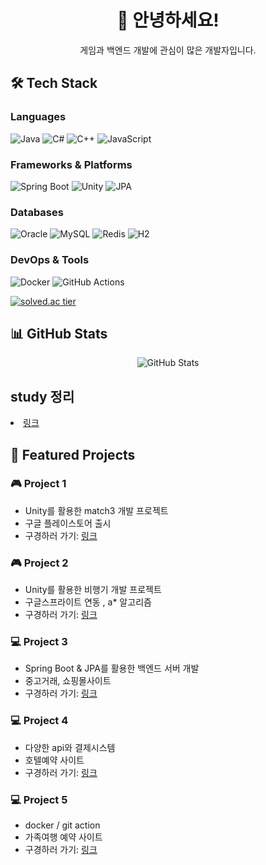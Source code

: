 <div align="center">
  <h1>👋 안녕하세요!</h1>
  <p>게임과 백엔드 개발에 관심이 많은 개발자입니다.</p>
</div>

<h2>🛠 Tech Stack</h2>

<h3>Languages</h3>
<p>
  <img src="https://img.shields.io/badge/Java-ED8B00?style=for-the-badge&logo=openjdk&logoColor=white" alt="Java"/>
  <img src="https://img.shields.io/badge/C%23-239120?style=for-the-badge&logo=c-sharp&logoColor=white" alt="C#"/>
  <img src="https://img.shields.io/badge/C%2B%2B-00599C?style=for-the-badge&logo=c%2B%2B&logoColor=white" alt="C++"/>
   <img src="https://img.shields.io/badge/JavaScript-F7DF1E?style=for-the-badge&logo=javascript&logoColor=black" alt="JavaScript"/>
</p>

<h3>Frameworks & Platforms</h3>
<p>
  <img src="https://img.shields.io/badge/Spring_Boot-F2F4F9?style=for-the-badge&logo=spring-boot" alt="Spring Boot"/>
  <img src="https://img.shields.io/badge/Unity-100000?style=for-the-badge&logo=unity&logoColor=white" alt="Unity"/>
  <img src="https://img.shields.io/badge/JPA-6DB33F?style=for-the-badge&logoColor=white" alt="JPA"/>
</p>

<h3>Databases</h3>
<p>
  <img src="https://img.shields.io/badge/Oracle-F80000?style=for-the-badge&logo=oracle&logoColor=white" alt="Oracle"/>
  <img src="https://img.shields.io/badge/MySQL-005C84?style=for-the-badge&logo=mysql&logoColor=white" alt="MySQL"/>
  <img src="https://img.shields.io/badge/Redis-DC382D?style=for-the-badge&logo=redis&logoColor=white" alt="Redis"/>
  <img src="https://img.shields.io/badge/H2-00457C?style=for-the-badge&logoColor=white" alt="H2"/>
</p>

<h3>DevOps & Tools</h3>
<p>
  <img src="https://img.shields.io/badge/Docker-2CA5E0?style=for-the-badge&logo=docker&logoColor=white" alt="Docker"/>
  <img src="https://img.shields.io/badge/GitHub_Actions-2088FF?style=for-the-badge&logo=github-actions&logoColor=white" alt="GitHub Actions"/>
</p>

 <a href="https://solved.ac/yhj216">
    <img src="http://mazassumnida.wtf/api/v2/generate_badge?boj=yhj216" alt="solved.ac tier"/>
  </a>

<h2>📊 GitHub Stats</h2>

<div align="center">
  <img src="https://github-readme-stats.vercel.app/api?username=MarkZiRo&show_icons=true&theme=radical" alt="GitHub Stats"/>
</div>

<h2> study 정리 </h2>
<li><a href="https://github.com/MarkZiRo/spring-project/tree/master/study/bank">링크</a></li>


<h2>🌟 Featured Projects</h2>

<h3>🎮 Project 1</h3>
<ul>
  <li>Unity를 활용한 match3 개발 프로젝트</li>
  <li> 구글 플레이스토어 출시 </li>
  <li>구경하러 가기: <a href="https://www.youtube.com/watch?v=oTPj9XLlbyM">링크</a></li>
</ul>

<h3>🎮 Project 2</h3>
<ul>
  <li>Unity를 활용한 비행기 개발 프로젝트</li>
  <li> 구글스프라이트 연동 , a* 알고리즘 </li>
  <li>구경하러 가기: <a href="https://blog.naver.com/PostView.naver?blogId=dbsgmlwns55&logNo=223207931648&parentCategoryNo=&categoryNo=&viewDate=&isShowPopularPosts=false&from=postView">링크</a></li>
</ul>


<h3>💻 Project 3</h3>
<ul>
  <li>Spring Boot & JPA를 활용한 백엔드 서버 개발</li>
  <li> 중고거래, 쇼핑몰사이트 </li>
  <li>구경하러 가기: <a href="https://github.com/MarkZiRo/shoppingmall/tree/master/project2">링크</a></li>
</ul>


<h3>💻 Project 4</h3>
<ul>
  <li> 다양한 api와 결제시스템 </li>
  <li> 호텔예약 사이트</li>
  <li>구경하러 가기: <a href="https://github.com/MarkZiRo/hotel">링크</a></li>
</ul>

<h3>💻 Project 5</h3>
<ul>
  <li> docker / git action </li>
  <li> 가족여행 예약 사이트</li>
  <li>구경하러 가기: <a href="https://github.com/MarkZiRo/travel">링크</a></li>
</ul>

